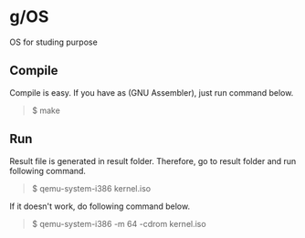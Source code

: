 # g/OS
OS for studing purpose

## Compile
Compile is easy. If you have as (GNU Assembler), just run command below.
> $ make

## Run
Result file is generated in result folder. Therefore, go to result folder and 
run following command.
> $ qemu-system-i386 kernel.iso

If it doesn't work, do following command below.
> $ qemu-system-i386 -m 64 -cdrom kernel.iso

